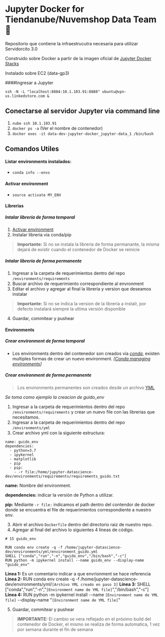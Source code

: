 # Jupyter Docker for Tiendanube/Nuvemshop Data Team :rocket:

Repositorio que contiene la infraestrucutra necesaria para utilizar Servidorcito 3.0

Construido sobre Docker a partir de la imagen oficial de [Jupyter Docker Stacks](https://jupyter-docker-stacks.readthedocs.io/en/latest/index.html)

Instalado sobre EC2 (data-gp3)

####Ingresar a Jupyter

```ssh -N -L "localhost:8884:10.1.103.91:8888" ubuntu@vpn-us.linkedstore.com & ```

## Conectarse al servidor Jupyter via command line

1) `nube ssh 10.1.103.91`
2) `docker ps -a` (Ver el nombre de contenedor)
3) `docker exec -it data-dev-jupyter-docker_jupyter-data_1 /bin/bash`

## Comandos Utiles

#### Listar environments instalados:

- ```conda info --envs```
  
#### Activar environment

- ```source activate MY_ENV```

#### Librerías

##### Intalar librería de forma temporal

1) [Activar environment](#activar-environment)
2) Instalar libreria via conda/pip

> **Importante:** Si no se instala la librería de forma permanante, la misma dejará de existir cuando el contenedor de Docker se reinicie


##### Intalar librería de forma permanente

1) Ingresar a la carpeta de requerimientos dentro del repo `/environments/requirements`
2) Buscar archivo de requerimiento correspondiente al envronment
3) Editar el archivo y agregar al final la librería y version que deseamos instalar

> **Importante:** Si no se indica la version de la librería a instalr, por defecto instalará siempre la ultima versión disponible

4) Guardar, commitear y pushear

#### Environments

##### Crear environment de forma temporal

   - Los environments dentro del contenedor son creados via *[conda](https://conda.io/projects/conda/en/latest/index.html)*, existen multiples formas de crear un nuevo environment. *[[Conda managing environments](https://conda.io/projects/conda/en/latest/user-guide/tasks/manage-environments.html)]*

##### Crear environment de forma permanente

> Los environments permanentes son creados desde un archivo [YML](https://conda.io/projects/conda/en/latest/user-guide/tasks/manage-environments.html#creating-an-environment-file-manually)

*Se toma como ejemplo la creacion de guido_env*

1) Ingresar a la carpeta de requerimientos dentro del repo `/environments/requirements` y crear un nuevo file con las librerias que necesitamos.
2) Ingresar a la carpeta de requerimientos dentro del repo `/environments/yml`
3) Crear archivo yml con la siguiente estructura:


```
name: guido_env
dependencies:
  - python=3.7
  - ipykernel
  - matplotlib
  - pip
  - pip:
    - -r file:/home/jupyter-datascience-dev/environments/requirements/requirements_guido.txt
```

**name:** Nombre del environment.

**dependencies:** indicar la versión de Python a utilizar.

**pip:** Mediante `-r file:` indicamos el path dentro del contendor de docker donde se encuentra el file de requerimientos correspondiente a nuestro env.

3) Abrir el archivo `Dockerfile` dentro del directorio raiz de nuestro repo.
4) Agregar al final del archivo lo siguientes 4 líneas de código.

```
# 15 guido_env
 
RUN conda env create -q -f /home/jupyter-datascience-dev/environments/yml/environment_guido.yml
SHELL ["conda","run","-n","guido_env","/bin/bash","-c"]
RUN python -m ipykernel install --name guido_env --display-name "guido_env"

```

**Línea 1:** Es un comentario indicar a que envrionment se hace referencia
**Línea 2:** RUN conda env create -q -f /home/jupyter-datascience-dev/environments/yml/`[Archivo YML creado en paso 3]`
**Línea 3:** SHELL ["conda","run","-n","`[Environment name de YML file]`","/bin/bash","-c"]
**Línea 4:** RUN python -m ipykernel install --name `[Environment name de YML file]` --display-name "`[Environment name de YML file]`"

5) Guardar, commitear y pushear

> **IMPORTANTE:** El cambio se vera reflejado en el próximo build del contenedor de Docker, el mismo se realiza de forma automatica, 1 vez por semana durante el fin de semana
